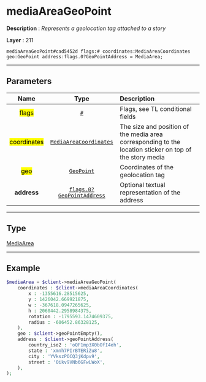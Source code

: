 # mediaAreaGeoPoint

**Description** : *Represents a geolocation tag attached to a story*

**Layer** : 211

```tl
mediaAreaGeoPoint#cad5452d flags:# coordinates:MediaAreaCoordinates geo:GeoPoint address:flags.0?GeoPointAddress = MediaArea;
```

---

## Parameters

| Name | Type | Description |
| :---: | :---: | :--- |
| <mark>flags</mark> | [`#`](type/#) | Flags, see TL conditional fields |
| <mark>coordinates</mark> | [`MediaAreaCoordinates`](type/MediaAreaCoordinates) | The size and position of the media area corresponding to the location sticker on top of the story media |
| <mark>geo</mark> | [`GeoPoint`](type/GeoPoint) | Coordinates of the geolocation tag |
| **address** | [`flags.0?GeoPointAddress`](type/GeoPointAddress) | Optional textual representation of the address |

---

## Type

[MediaArea](type/MediaArea)

---

## Example

```php
$mediaArea = $client->mediaAreaGeoPoint(
	coordinates : $client->mediaAreaCoordinates(
		x : -1355616.28515625,
		y : 1426042.669921875,
		w : -367618.0947265625,
		h : 2060442.2958984375,
		rotation : -1795593.1474609375,
		radius : -606452.86328125,
	),
	geo : $client->geoPointEmpty(),
	address : $client->geoPointAddress(
		country_iso2 : 'oQF1mp3X0bOfI4eh',
		state : 'xmnh7PIrBTERiZu8',
		city : 'YVkszPOCQ3jKdpv9',
		street : 'Oikv9VNb6GFwLWoX',
	),
);
```
